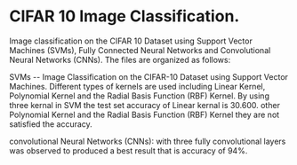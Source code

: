 # CIFAR 10 Image Classification.

Image classification on the CIFAR 10 Dataset using Support Vector Machines (SVMs), Fully Connected Neural Networks and Convolutional Neural Networks (CNNs). The files are organized as follows:

SVMs -- Image Classification on the CIFAR-10 Dataset using Support Vector Machines. Different types of kernels are used including Linear Kernel, Polynomial Kernel and the Radial Basis Function (RBF) Kernel.
By using three kernal in SVM the test set accuracy of Linear kernal is 30.600.
other Polynomial Kernel and the Radial Basis Function (RBF) Kernel they are not satisfied the accuracy.


 convolutional Neural Networks (CNNs):
 with three fully convolutional layers was observed to produced a best result that is accuracy of 94%.

 
